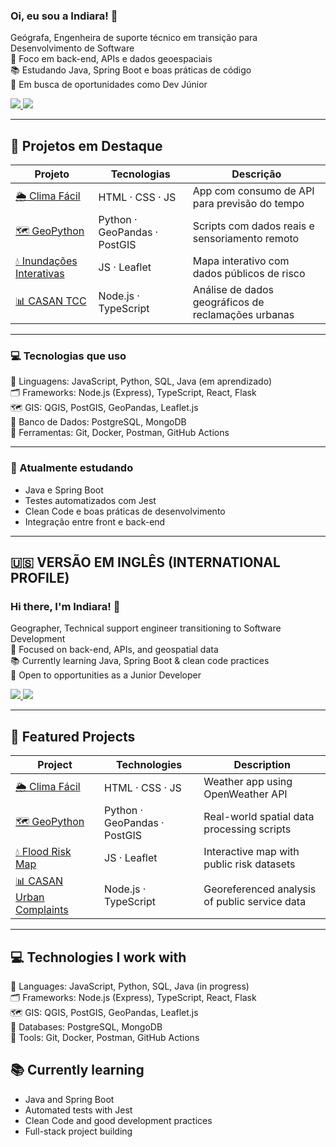 ### Oi, eu sou a Indiara! 👋  
Geógrafa, Engenheira de suporte técnico em transição para Desenvolvimento de Software  
🎯 Foco em back-end, APIs e dados geoespaciais  
📚 Estudando Java, Spring Boot e boas práticas de código  
🚀 Em busca de oportunidades como Dev Júnior

<div> 
    <a href="https://www.linkedin.com/in/indiaraelis" target="_blank">
    <img src="https://img.shields.io/badge/-LinkedIn-%230077B5?style=for-the-badge&logo=linkedin&logoColor=white" />
  </a>
  <a href="https://instagram.com/indiaraelis" target="_blank">
    <img src="https://img.shields.io/badge/-Instagram-%23E4405F?style=for-the-badge&logo=instagram&logoColor=white" />
  </a>
</div>

---

## 🚀 Projetos em Destaque

| Projeto | Tecnologias | Descrição |
|--------|-------------|-----------|
| [🌦️ Clima Fácil](https://github.com/indiaraelis/app-clima-indi) | HTML · CSS · JS | App com consumo de API para previsão do tempo |
| [🗺️ GeoPython](https://github.com/indiaraelis/geospatial-python-projects) | Python · GeoPandas · PostGIS | Scripts com dados reais e sensoriamento remoto |
| [💧 Inundações Interativas](https://github.com/indiaraelis/analisador-de-riscos-de-inundacao) | JS · Leaflet | Mapa interativo com dados públicos de risco |
| [📊 CASAN TCC](https://github.com/indiaraelis/tcc-geoprocessamento) | Node.js · TypeScript | Análise de dados geográficos de reclamações urbanas |

---

### 💻 Tecnologias que uso

🧩 Linguagens: JavaScript, Python, SQL, Java (em aprendizado)  
🗂️ Frameworks: Node.js (Express), TypeScript, React, Flask  
🗺️ GIS: QGIS, PostGIS, GeoPandas, Leaflet.js  
💾 Banco de Dados: PostgreSQL, MongoDB  
🔧 Ferramentas: Git, Docker, Postman, GitHub Actions

---

### 🧠 Atualmente estudando

- Java e Spring Boot
- Testes automatizados com Jest
- Clean Code e boas práticas de desenvolvimento
- Integração entre front e back-end

---

## 🇺🇸 VERSÃO EM INGLÊS (INTERNATIONAL PROFILE)

### Hi there, I'm Indiara! 👋  
Geographer, Technical support engineer transitioning to Software Development  
🎯 Focused on back-end, APIs, and geospatial data  
📚 Currently learning Java, Spring Boot & clean code practices  
🚀 Open to opportunities as a Junior Developer

<div> 
    <a href="https://www.linkedin.com/in/indiaraelis" target="_blank">
    <img src="https://img.shields.io/badge/-LinkedIn-%230077B5?style=for-the-badge&logo=linkedin&logoColor=white" />
  </a>
  <a href="https://instagram.com/indiaraelis" target="_blank">
    <img src="https://img.shields.io/badge/-Instagram-%23E4405F?style=for-the-badge&logo=instagram&logoColor=white" />
  </a>
</div>

---

## 🚀 Featured Projects

| Project | Technologies | Description |
|--------|-------------|-------------|
| [🌦️ Clima Fácil](https://github.com/indiaraelis/app-clima-indi) | HTML · CSS · JS | Weather app using OpenWeather API |
| [🗺️ GeoPython](https://github.com/indiaraelis/geospatial-python-projects) | Python · GeoPandas · PostGIS | Real-world spatial data processing scripts |
| [💧 Flood Risk Map](https://github.com/indiaraelis/analisador-de-riscos-de-inundacao) | JS · Leaflet | Interactive map with public risk datasets |
| [📊 CASAN Urban Complaints](https://github.com/indiaraelis/tcc-geoprocessamento) | Node.js · TypeScript | Georeferenced analysis of public service data |

---

## 💻 Technologies I work with

🧩 Languages: JavaScript, Python, SQL, Java (in progress)  
🗂️ Frameworks: Node.js (Express), TypeScript, React, Flask  
🗺️ GIS: QGIS, PostGIS, GeoPandas, Leaflet.js  
💾 Databases: PostgreSQL, MongoDB  
🔧 Tools: Git, Docker, Postman, GitHub Actions  

## 📚 Currently learning

- Java and Spring Boot
- Automated tests with Jest
- Clean Code and good development practices
- Full-stack project building
